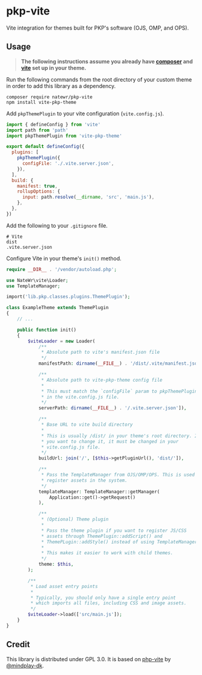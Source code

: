 # pkp-vite

Vite integration for themes built for PKP's software (OJS, OMP, and OPS).

## Usage

> **The following instructions assume you already have [composer](https://getcomposer.org/) and [vite](https://vite.dev/) set up in your theme.**

Run the following commands from the root directory of your custom theme in order to add this library as a dependency.

```
composer require natewr/pkp-vite
npm install vite-pkp-theme
```

Add `pkpThemePlugin` to your vite configuration (`vite.config.js`).

```js
import { defineConfig } from 'vite'
import path from 'path'
import pkpThemePlugin from 'vite-pkp-theme'

export default defineConfig({
  plugins: [
    pkpThemePlugin({
      configFile: './.vite.server.json',
    }),
  ],
  build: {
    manifest: true,
    rollupOptions: {
      input: path.resolve(__dirname, 'src', 'main.js'),
    },
  },
})
```

Add the following to your `.gitignore` file.

```
# Vite
dist
.vite.server.json
```

Configure Vite in your theme's `init()` method.

```php
require __DIR__ . '/vendor/autoload.php';

use NateWr\vite\Loader;
use TemplateManager;

import('lib.pkp.classes.plugins.ThemePlugin');

class ExampleTheme extends ThemePlugin
{
    // ...

    public function init()
    {
        $viteLoader = new Loader(
            /**
             * Absolute path to vite's manifest.json file
             */
            manifestPath: dirname(__FILE__) . '/dist/.vite/manifest.json',

            /**
             * Absolute path to vite-pkp-theme config file
             *
             * This must match the `configFile` param to pkpThemePlugin
             * in the vite.config.js file.
             */
            serverPath: dirname(__FILE__) . '/.vite.server.json']),

            /**
             * Base URL to vite build directory
             *
             * This is usually /dist/ in your theme's root directory. If
             * you want to change it, it must be changed in your
             * vite.config.js file.
             */
            buildUrl: join('/', [$this->getPluginUrl(), 'dist/']),

            /**
             * Pass the TemplateManager from OJS/OMP/OPS. This is used to
             * register assets in the system.
             */
            templateManager: TemplateManager::getManager(
                Application::get()->getRequest()
            ),

            /**
             * (Optional) Theme plugin
             *
             * Pass the theme plugin if you want to register JS/CSS
             * assets through ThemePlugin::addScript() and
             * ThemePLugin::addStyle() instead of using TemplateManager.
             *
             * This makes it easier to work with child themes.
             */
            theme: $this,
        );

        /**
         * Load asset entry points
         *
         * Typically, you should only have a single entry point
         * which imports all files, including CSS and image assets.
         */
        $viteLoader->load(['src/main.js']);
    }
}
```

## Credit

This library is distributed under GPL 3.0. It is based on [php-vite](https://github.com/mindplay-dk/php-vite) by [@mindplay-dk](https://github.com/mindplay-dk).